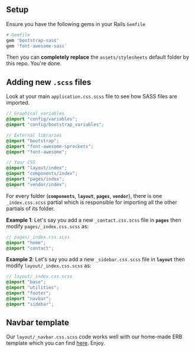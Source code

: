 ## Setup

Ensure you have the following gems in your Rails `Gemfile`

```ruby
# Gemfile
gem 'bootstrap-sass'
gem 'font-awesome-sass'
```

Then you can **completely replace** the `assets/stylesheets` default folder by this repo. You're done.

## Adding new `.scss` files

Look at your main `application.css.scss` file to see how SASS files are imported.

```scss
// Graphical variables
@import "config/variables";
@import "config/bootstrap_variables";

// External libraries
@import "bootstrap";
@import "font-awesome-sprockets";
@import "font-awesome";

// Your CSS
@import "layout/index";
@import "components/index";
@import "pages/index";
@import "vendor/index";
```

For every folder (**`components`**, **`layout`**, **`pages`**, **`vendor`**), there is one `_index.css.scss` partial which is responsible for importing all the other partials of its folder.

**Example 1**: Let's say you add a new `_contact.css.scss` file in **`pages`** then modify `pages/_index.css.scss` as:

```scss
// pages/_index.css.scss
@import "home";
@import "contact";
```

**Example 2**: Let's say you add a new `_sidebar.css.scss` file in **`layout`** then modify `layout/_index.css.scss` as:

```scss
// layout/_index.css.scss
@import "base";
@import "utilities";
@import "footer";
@import "navbar";
@import "sidebar";
```

## Navbar template

Our `layout/_navbar.css.scss` code works well with our home-made ERB template which you can find [here](https://github.com/lewagon/awesome-navbars/blob/master/templates/_navbar.html.erb). Enjoy.
